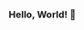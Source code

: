 ### Hello, World! 👋

<!--
**JoaoFelipin/JoaoFelipin** is a ✨ _special_ ✨ repository because its `README.md` (this file) appears on your GitHub profile.
##📝 About Me
I am a data scientist working in the financial market, with a background in civil engineering and currently pursuing a master's degree in statistics. I´m passionated about solving problems and letting my creativity guides me trhough the world.****
Here are some ideas to get you started:

## 🛠️ Technical Skills

- **Programming Languages**: Python, R, SQL
- **Libraries / Frameworks**: Pandas, NumPy, Scikit-learn, statsmodels
- **Data Visualization Tools**: Matplotlib, Seaborn, PBI

## 📫 Contact Me

Feel free to contact me if you have any questions or if you are interested in collaborating on a project. You can message me here on GitHub or via Linkedin.

Thank you for visiting my profile!
